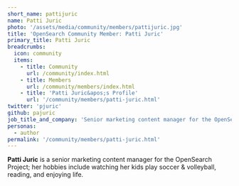 ```yaml
---
short_name: pattijuric
name: Patti Juric
photo: '/assets/media/community/members/pattijuric.jpg'
title: 'OpenSearch Community Member: Patti Juric'
primary_title: Patti Juric
breadcrumbs:
  icon: community
  items:
    - title: Community
      url: /community/index.html
    - title: Members
      url: /community/members/index.html
    - title: 'Patti Juric&apos;s Profile'
      url: '/community/members/patti-juric.html'
twitter: 'pjuric'
github: pajuric
job_title_and_company: 'Senior marketing content manager for the OpenSearch Project'
personas:
  - author
permalink: '/community/members/patti-juric.html'
---
```

**Patti Juric** is a senior marketing content manager for the OpenSearch Project; her hobbies include watching her kids play soccer & volleyball, reading, and enjoying life.